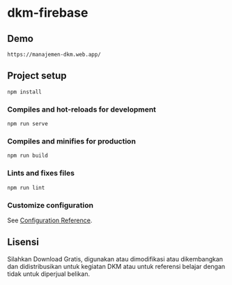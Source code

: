 # dkm-firebase

## Demo
```
https://manajemen-dkm.web.app/
```

## Project setup
```
npm install
```

### Compiles and hot-reloads for development
```
npm run serve
```

### Compiles and minifies for production
```
npm run build
```

### Lints and fixes files
```
npm run lint
```

### Customize configuration
See [Configuration Reference](https://cli.vuejs.org/config/).

## Lisensi
Silahkan Download Gratis, digunakan atau dimodifikasi atau dikembangkan dan didistribusikan untuk kegiatan DKM atau untuk referensi belajar dengan tidak untuk diperjual belikan.
